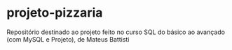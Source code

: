 # projeto-pizzaria
Repositório destinado ao projeto feito no curso  SQL do básico ao avançado (com MySQL e Projeto), de Mateus Battisti
